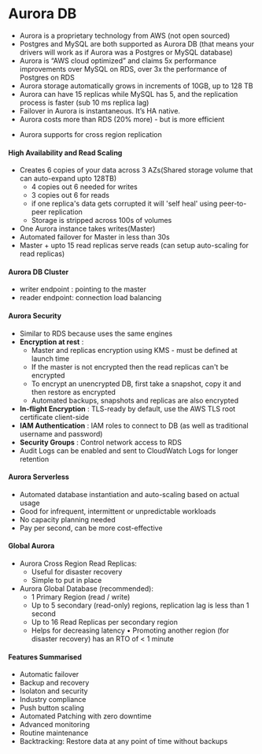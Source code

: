 # Aurora DB

* Aurora is a proprietary technology from AWS (not open sourced)
* Postgres and MySQL are both supported as Aurora DB (that means your drivers will work as if Aurora was a Postgres or MySQL database)
* Aurora is “AWS cloud optimized” and claims 5x performance improvements over MySQL on RDS, over 3x the performance of Postgres on RDS
* Aurora storage automatically grows in increments of 10GB, up to 128 TB
* Aurora can have 15 replicas while MySQL has 5, and the replication process is faster (sub 10 ms replica lag)
* Failover in Aurora is instantaneous. It’s HA native.
* Aurora costs more than RDS (20% more) - but is more efficient
- Aurora supports for cross region replication

#### High Availability and Read Scaling
* Creates 6 copies of your data across 3 AZs(Shared storage volume that can auto-expand upto 128TB)
    * 4 copies out 6 needed for writes
    * 3 copies out 6 for reads
    * if one replica's data gets corrupted it will 'self heal' using peer-to-peer replication 
    * Storage is stripped across 100s of volumes
* One Aurora instance takes writes(Master)
* Automated failover for Master in less than 30s
* Master + upto 15 read replicas serve reads (can setup auto-scaling for read replicas)

#### Aurora DB Cluster
- writer endpoint : pointing to the master
- reader endpoint: connection load balancing

#### Aurora Security
- Similar to RDS because uses the same engines
- **Encryption at rest** :
    - Master and replicas encryption using KMS - must be defined at launch time
    - If the master is not encrypted then the read replicas can't be encrypted
    - To encrypt an unencrypted DB, first take a snapshot, copy it and then restore as encrypted
    - Automated backups, snapshots and replicas are also encrypted
- **In-flight Encryption** : TLS-ready by default, use the AWS TLS root certificate client-side
- **IAM Authentication** : IAM roles to connect to DB (as well as traditional username and password)
- **Security Groups** : Control network access to RDS
- Audit Logs can be enabled and sent to CloudWatch Logs for longer retention

#### Aurora Serverless
- Automated database instantiation and auto-scaling based on actual usage
- Good for infrequent, intermittent or unpredictable workloads
- No capacity planning needed
- Pay per second, can be more cost-effective 

#### Global Aurora
- Aurora Cross Region Read Replicas: 
	- Useful for disaster recovery
	- Simple to put in place
- Aurora Global Database (recommended):
	- 1 Primary Region (read / write)
	- Up to 5 secondary (read-only) regions, replication lag is less than 1 second
	- Up to 16 Read Replicas per secondary region
	- Helps for decreasing latency
	• Promoting another region (for disaster recovery) has an RTO of < 1 minute

#### Features Summarised
* Automatic failover
* Backup and recovery
* Isolaton and security
* Industry compliance
* Push button scaling
* Automated Patching with zero downtime
* Advanced monitoring
* Routine maintenance
* Backtracking: Restore data at any point of time without backups
	